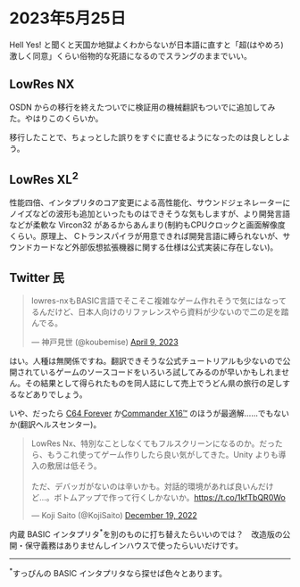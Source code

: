 # 2023年5月25日

Hell Yes! と聞くと天国か地獄よくわからないが日本語に直すと「超(はやめろ)激しく同意」くらい俗物的な死語になるのでスラングのままでいい。

## LowRes NX

OSDN からの移行を終えたついでに検証用の機械翻訳もついでに追加してみた。やはりこのくらいか。

移行したことで、ちょっとした誤りをすぐに直せるようになったのは良しとしよう。

## LowRes XL<sup>2</sup>

性能四倍、インタプリタのコア変更による高性能化、サウンドジェネレーターにノイズなどの波形も追加といったものはできそうな気もしますが、より開発言語などが柔軟な Vircon32 があるからあんまり(制約もCPUクロックと画面解像度くらい。原理上、 Cトランスパイラが用意できれば開発言語に縛られないが、サウンドカードなど外部仮想拡張機器に関する仕様は公式実装に存在しない)。

## Twitter 民

<blockquote class="twitter-tweet"><p lang="ja" dir="ltr">lowres-nxもBASIC言語でそこそこ複雑なゲーム作れそうで気にはなってるんだけど、日本人向けのリファレンスやら資料が少ないので二の足を踏んでる。</p>&mdash; 神戸見世 (@koubemise) <a href="https://twitter.com/koubemise/status/1645043681693663235?ref_src=twsrc%5Etfw">April 9, 2023</a></blockquote>

はい。人種は無関係ですね。翻訳できそうな公式チュートリアルも少ないので公開されているゲームのソースコードをいろいろ試してみるのが早いかもしれません。その結果として得られたものを同人誌にして売上でうどん県の旅行の足しするなどありでしょう。

いや、だったら [C64 Forever](https://www.c64forever.com/) か[Commander X16™](https://www.commanderx16.com/) のほうが最適解……でもないか(翻訳ヘルスセンター)。

<blockquote class="twitter-tweet"><p lang="ja" dir="ltr">LowRes Nx、特別なことしなくてもフルスクリーンになるのか。だったら、もうこれ使ってゲーム作りしたら良い気がしてきた。Unity よりも導入の敷居は低そう。<br><br>ただ、デバッガがないのは辛いかも。対話的環境があれば良いんだけど…。ボトムアップで作って行くしかないか。<a href="https://t.co/1kfTbQR0Wo">https://t.co/1kfTbQR0Wo</a></p>&mdash; Koji Saito (@KojiSaito) <a href="https://twitter.com/KojiSaito/status/1604848126652579840?ref_src=twsrc%5Etfw">December 19, 2022</a></blockquote>

内蔵 BASIC インタプリタ<sup>*</sup>を別のものに打ち替えたらいいのでは？　改造版の公開・保守義務はありませんしインハウスで使ったらいいだけです。

---
<sup>*</sup>すっぴんの BASIC インタプリタなら探せば色々とあります。

